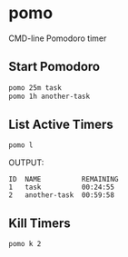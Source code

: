 # pomo
CMD-line Pomodoro timer

## Start Pomodoro
```bash
pomo 25m task
pomo 1h another-task
```

## List Active Timers
```bash
pomo l
```
OUTPUT:
```console
ID  NAME          REMAINING
1   task          00:24:55
2   another-task  00:59:58
```

## Kill Timers
```bash
pomo k 2
```
